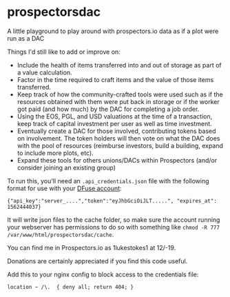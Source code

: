 # prospectorsdac
A little playground to play around with prospectors.io data as if a plot were run as a DAC

Things I'd still like to add or improve on:

* Include the health of items transferred into and out of storage as part of a value calculation.
* Factor in the time required to craft items and the value of those items transferred.
* Keep track of how the community-crafted tools were used such as if the resources obtained with them were put back in storage or if the worker got paid (and how much) by the DAC for completing a job order.
* Using the EOS, PGL, and USD valuations at the time of a transaction, keep track of capital investment per user as well as time investment.
* Eventually create a DAC for those involved, contributing tokens based on involvement. The token holders will then vote on what the DAC does with the pool of resources (reimburse investors, build a building, expand to include more plots, etc).
* Expand these tools for others unions/DACs within Prospectors (and/or consider joining an existing group)

To run this, you'll need an `.api_credentials.json` file with the following format for use with your <a href="https://www.dfuse.io/en">DFuse account</a>:

```
{"api_key":"server_....","token":"eyJhbGciOiJLT.....", "expires_at": 1562444037}
```

It will write json files to the cache folder, so make sure the account running your webserver has permissions to do so with something like `chmod -R 777 /var/www/html/prospectorsdac/cache`.

You can find me in Prospectors.io as 1lukestokes1 at 12/-19.

Donations are certainly appreciated if you find this code useful.

Add this to your nginx config to block access to the credentials file:

```
location ~ /\.  { deny all; return 404; }
```